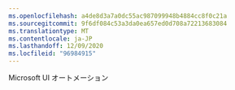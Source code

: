 ```yaml
---
ms.openlocfilehash: a4de8d3a7a0dc55ac987099948b4884cc8f0c21a
ms.sourcegitcommit: 9f6df084c53a3da0ea657ed0d708a72213683084
ms.translationtype: MT
ms.contentlocale: ja-JP
ms.lasthandoff: 12/09/2020
ms.locfileid: "96984915"
---
```

Microsoft UI オートメーション
